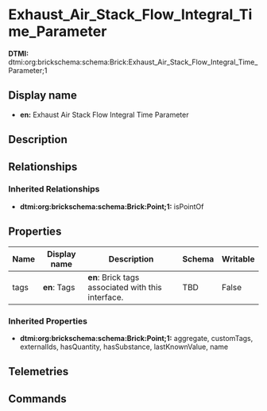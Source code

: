 # Exhaust_Air_Stack_Flow_Integral_Time_Parameter
**DTMI:** dtmi:org:brickschema:schema:Brick:Exhaust_Air_Stack_Flow_Integral_Time_Parameter;1
## Display name
- **en:** Exhaust Air Stack Flow Integral Time Parameter
## Description
## Relationships
### Inherited Relationships
* **dtmi:org:brickschema:schema:Brick:Point;1:** isPointOf
## Properties
|Name|Display name|Description|Schema|Writable|
|-|-|-|-|-|
|tags|**en**: Tags|**en**: Brick tags associated with this interface.|TBD|False|
### Inherited Properties
* **dtmi:org:brickschema:schema:Brick:Point;1:** aggregate, customTags, externalIds, hasQuantity, hasSubstance, lastKnownValue, name
## Telemetries
## Commands
